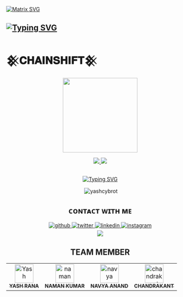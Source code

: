 [![Matrix SVG](https://raw.githubusercontent.com/rodrigograca31/rodrigograca31/master/matrix.svg)](https://chat.whatsapp.com/Imi0xFyoBmIBUSc7C947TL)


## [![Typing SVG](https://readme-typing-svg.herokuapp.com?font=Rockstar-ExtraBold&color=c1ff72&lines=𝐖𝐄𝐋𝐂𝐎𝐌𝐄+𝐓𝐎+𝐂𝐇𝐀𝐈𝐍𝐒𝐇𝐈𝐅𝐓.;𝐀+𝐁𝐋𝐎𝐂𝐊𝐂𝐇𝐀𝐈𝐍+𝐁𝐀𝐒𝐄𝐃+𝐂𝐘𝐁𝐄𝐑+𝐒𝐄𝐂𝐔𝐑𝐈𝐓𝐘+𝐂𝐎𝐌𝐏𝐀𝐍𝐘;𝐓𝐇𝐀𝐍𝐊𝐒+𝐅𝐎𝐑+𝐕𝐈𝐒𝐈𝐓𝐈𝐍𝐆+𝐏𝐑𝐎𝐅𝐈𝐋𝐄 )](https://git.io/typing-svg)

# 𒆜𝐂𝐇𝐀𝐈𝐍𝐒𝐇𝐈𝐅𝐓𒆜

<div align="center">
  <img border-radius: 15px src="https://avatars.githubusercontent.com/u/152809984?v=4" width="200" height="200"/>

<p align="center">
  <a href="https://instagram.com/chain_shift"><img src="https://img.shields.io/badge/Instagram-E4405F?style=for-the-badge&logo=instagram&logoColor=white"/> 
  <a href="https://wa.me/+917060603346"><img src="https://img.shields.io/badge/WhatsApp-25D366?style=for-the-badge&logo=whatsapp&logoColor=white" />
</p>

## <!-- Typing SVG -->
<p align="center">
    <a href="https://git.io/J0hKr">
  <img
 src="https://readme-typing-svg.herokuapp.com?size=30&width=800&lines=𒆜𝐂𝐇𝐀𝐈𝐍𝐒𝐇𝐈𝐅𝐓𒆜;IS+ALWAYS+READY+FOR+WORK."
            alt="Typing SVG"
        />
    </a>
</p>

<p align="center">
<p>&nbsp;<img align="center" src="https://github-readme-stats.vercel.app/api?username=chain-shift&show_icons=true&theme=dark&locale=en"alt="yashcybrot" /></p>
    
  <div align="center">
       
  
  </div>
 
## ᴄᴏɴᴛᴀᴄᴛ ᴡɪᴛʜ ᴍᴇ
 
<div align="center">
<a href="https://github.com/chain-shift" target="_blank">
<img src=https://img.shields.io/badge/github-%2324292e.svg?&style=for-the-badge&logo=github&logoColor=white alt=github style="margin-bottom: 5px;" />
</a>
<a href="https://twitter.com/chainshift23" target="_blank">
<img src=https://img.shields.io/badge/twitter-%2300acee.svg?&style=for-the-badge&logo=twitter&logoColor=white alt=twitter style="margin-bottom: 5px;" />
</a>
<a href="https://www.linkedin.com/company/chainshift/about/" target="_blank">
<img src=https://img.shields.io/badge/linkedin-%231E77B5.svg?&style=for-the-badge&logo=linkedin&logoColor=white alt=linkedin style="margin-bottom: 5px;" />
</a>
<a href="https://instagram.com/chain_shift" target="_blank">
<img src=https://img.shields.io/badge/instagram-%23000000.svg?&style=for-the-badge&logo=instagram&logoColor=white alt=instagram style="margin-bottom: 5px;" />
</a>  
</div>  

<div align="center">
<img src="https://komarev.com/ghpvc/?username=chain-shift&&style=flat-square" align="center" />
</div> 

## TEAM MEMBER
<!-- readme: collaborators,contributors -start -->
<table>
<tr>
    <td align="center">
        <a href="https://github.com/yash-rana0101">
            <img src="https://avatars.githubusercontent.com/u/79310401?v=4" width="50;" alt="Yash"/>
            <br />
            <sub><b>YASH RANA</b></sub>
        </a>
    </td>
    <td align="center">
        <a href="https://github.com/6829nkhpas">
            <img src="https://avatars.githubusercontent.com/u/62653226?v=4" width="50;" alt="naman"/>
            <br />
            <sub><b>NAMAN KUMAR</b></sub>
        </a>
    </td>
    <td align="center">
        <a href="https://github.com/AmandracOP">
            <img src="https://avatars.githubusercontent.com/u/82217000?v=4" width="50;" alt="navya"/>
            <br />
            <sub><b>NAVYA ANAND</b></sub>
        </a>
    </td>
    <td align="center">
        <a href="https://github.com/Lynk4">
            <img src="https://avatars.githubusercontent.com/u/44930131?v=4" width="50;" alt="chandrakant"/>
            <br />
            <sub><b>CHANDRAKANT</b></sub>
        </a>
    </td>
    
</table>
